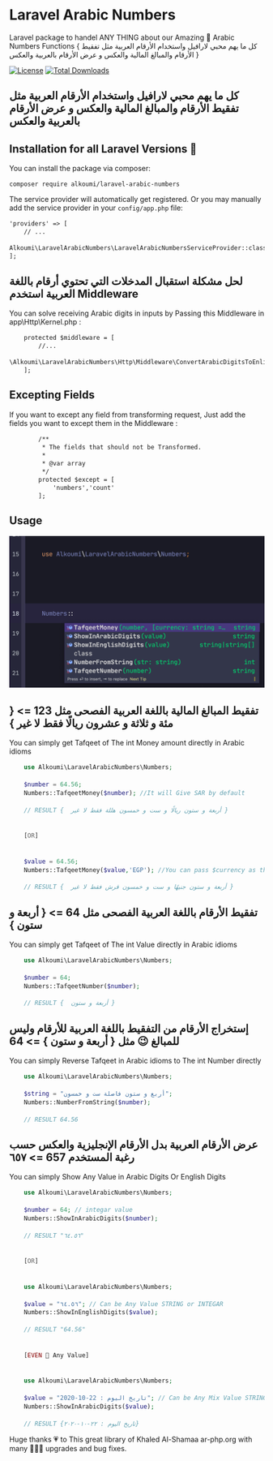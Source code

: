 # Laravel Arabic Numbers
Laravel package to handel ANY THING about our Amazing 💝 Arabic Numbers Functions { كل ما يهم محبي لارافيل واستخدام الأرقام العربية مثل تفقيط الأرقام والمبالغ المالية والعكس و عرض الأرقام بالعربية والعكس }

[![License](https://poser.pugx.org/alkoumi/laravel-arabic-numbers/license)](https://packagist.org/packages/alkoumi/laravel-arabic-numbers)
[![Total Downloads](https://poser.pugx.org/alkoumi/laravel-arabic-numbers/downloads)](https://packagist.org/packages/alkoumi/laravel-arabic-numbers)
## كل ما يهم محبي لارافيل واستخدام الأرقام العربية مثل تفقيط الأرقام والمبالغ المالية والعكس و عرض الأرقام بالعربية والعكس 
## Installation for all Laravel Versions 🥳
You can install the package via composer:

	composer require alkoumi/laravel-arabic-numbers

The service provider will automatically get registered. Or you may manually add the service provider in your `config/app.php` file:

    'providers' => [
        // ...
        Alkoumi\LaravelArabicNumbers\LaravelArabicNumbersServiceProvider::class,
    ];

## لحل مشكلة استقبال المدخلات التي تحتوي أرقام باللغة العربية استخدم Middleware 
You can solve receiving Arabic digits in inputs by Passing this Middleware in app\Http\Kernel.php :

	    protected $middleware = [
            //...
            \Alkoumi\LaravelArabicNumbers\Http\Middleware\ConvertArabicDigitsToEnlish::class,
        ];
## Excepting Fields 
If you want to except any field from transforming request, Just add the fields you want to except them in the Middleware :

	        /**
             * The fields that should not be Transformed.
             *
             * @var array
             */
            protected $except = [
                'numbers','count'
            ];

## Usage
![Arabic Numbers](imags/numbers.png)

##   تفقيط المبالغ المالية باللغة العربية الفصحى مثل 123 => { مئة و ثلاثة و عشرون ريالًا فقط لا غير } 
You can simply get Tafqeet of The int Money amount directly in Arabic idioms 
```php
    use Alkoumi\LaravelArabicNumbers\Numbers;

    $number = 64.56;
    Numbers::TafqeetMoney($number); //It will Give SAR by default

    // RESULT {  أربعة و ستون ريالًا و ست و خمسون هللة فقط لا غير }


    [OR]


    $value = 64.56;
    Numbers::TafqeetMoney($value,'EGP'); //You can pass $currency as the second @param

    // RESULT {  أربعة و ستون جنيهًا و ست و خمسون قرش فقط لا غير }
```

##   تفقيط الأرقام باللغة العربية الفصحى مثل 64 => { أربعة و ستون } 
You can simply get Tafqeet of The int Value directly in Arabic idioms 
```php
    use Alkoumi\LaravelArabicNumbers\Numbers;

    $number = 64;
    Numbers::TafqeetNumber($number);

    // RESULT {  أربعة و ستون }
```
## إستخراج الأرقام من التفقيط باللغة العربية للأرقام وليس للمبالغ 😉 مثل { أربعة و ستون } => 64
You can simply Reverse Tafqeet in Arabic idioms to The int Number directly 
```php
    use Alkoumi\LaravelArabicNumbers\Numbers;

    $string = "أربع و ستون فاصلة ست و خمسون";
    Numbers::NumberFromString($number);

    // RESULT 64.56
```
## عرض الأرقام العربية بدل الأرقام الإنجليزية والعكس حسب رغبة المستخدم 657 =>  ٦٥٧
You can simply Show Any Value in Arabic Digits Or English Digits
```php
    use Alkoumi\LaravelArabicNumbers\Numbers;

    $number = 64; // integar value
    Numbers::ShowInArabicDigits($number);

    // RESULT "٦٤.٥٦"


    [OR]


    use Alkoumi\LaravelArabicNumbers\Numbers;

    $value = "٦٤.٥٦"; // Can be Any Value STRING or INTEGAR
    Numbers::ShowInEnglishDigits($value);

    // RESULT "64.56"


    [EVEN 🥳 Any Value]


    use Alkoumi\LaravelArabicNumbers\Numbers;

    $value = "تاريخ اليوم : 22-10-2020"; // Can be Any Mix Value STRING with INTEGAR
    Numbers::ShowInArabicDigits($value);

    // RESULT {تاريخ اليوم : ٢٢-١٠-٢٠٢٠}
```
 Huge thanks 💗 to This great library of Khaled Al-Shamaa ar-php.org with many 👨🏻‍💻 upgrades and bug fixes.

